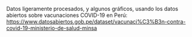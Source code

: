 Datos ligeramente procesados, y algunos gráficos, usando los datos abiertos sobre vacunaciones COVID-19 en Perú: https://www.datosabiertos.gob.pe/dataset/vacunaci%C3%B3n-contra-covid-19-ministerio-de-salud-minsa

